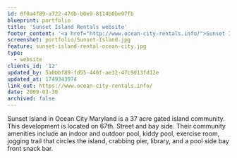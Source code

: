 ```yaml
---
id: 8f0a4f89-a722-47db-b0e9-8114b0be97fb
blueprint: portfolio
title: 'Sunset Island Rentals website'
footer_content: '<a href="http://www.ocean-city-rentals.info/">Sunset Island Rentals</a> website is the first website in a series of specialized websites powered by brand new Shoreline Properties web administration tool. The website offers wealth of information and picture about Sunset Island’s rental properties and complex itself. Easy search tool, reservation system, and guest section allow visitors to book and review vacation on-line any time. In a guest section visitors also can keep track of their rental history and order additional services with for the upcoming vacation in Ocean City, MD. As usual performance data gathered and carefully compared with advertisement expenses by Google Analytics.'
screenshot: portfolio/Sunset-Island.jpg
feature: sunset-island-rental-ocean-city.jpg
type:
  - website
clients_id: '12'
updated_by: 5a0bbf89-fd55-440f-ae32-47c9d13fd12e
updated_at: 1749343974
link_out: https://www.ocean-city-rentals.info/
date: 2009-03-30
archived: false
---
```

Sunset Island in Ocean City Maryland is a 37 acre gated island community. This development is located on 67th. Street and bay side. Their community amenities include an indoor and outdoor pool, kiddy pool, exercise room, jogging trail that circles the island, crabbing pier, library, and a pool side bay front snack bar.
